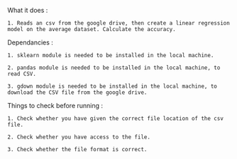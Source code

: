 What it does :

    1. Reads an csv from the google drive, then create a linear regression model on the average dataset. Calculate the accuracy.

Dependancies :

    1. sklearn module is needed to be installed in the local machine.
    
    2. pandas module is needed to be installed in the local machine, to read CSV.

    3. gdown module is needed to be installed in the local machine, to download the CSV file from the google drive. 


Things to check before running :

    1. Check whether you have given the correct file location of the csv file. 

    2. Check whether you have access to the file. 

    3. Check whether the file format is correct.